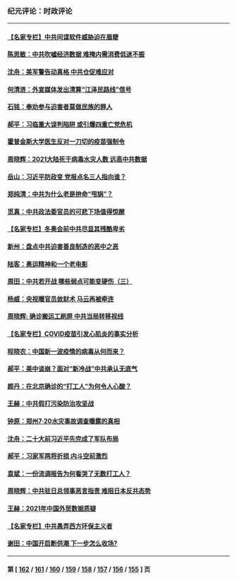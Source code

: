 ### 纪元评论：时政评论
---
#### [【名家专栏】中共间谍软件威胁迫在眉睫](../../pages/nsc1025/n13528445.md) 
#### [陈思敏：中共吹嘘经济数据 难掩内需消费低迷不振](../../pages/nsc1025/n13527852.md) 
#### [沈舟：美军警告动真格 中共仓促难应对](../../pages/nsc1025/n13527030.md) 
#### [何清涟：外宣媒体发出清算“江泽民路线”信号](../../pages/nsc1025/n13527023.md) 
#### [石铭：奉劝参与迫害者莫做民族的罪人](../../pages/nsc1025/n13527193.md) 
#### [郝平：习临重大误判陷阱 或引爆四重亡党危机](../../pages/nsc1025/n13526988.md) 
#### [霍普金斯大学医生反对一刀切的疫苗强制令](../../pages/nsc1025/n13526330.md) 
#### [周晓辉：2021大陆死于病毒水灾人数 远高中共数据](../../pages/nsc1025/n13526714.md) 
#### [岳山：习近平防政变 党报点名三人指向谁？](../../pages/nsc1025/n13526464.md) 
#### [郑纯清：中共为什么老是拚命“甩锅”？](../../pages/nsc1025/n13525872.md) 
#### [觅真：中共政法委官员的可悲下场值得惊醒](../../pages/nsc1025/n13525634.md) 
#### [【名家专栏】冬奥会前中共尽显其残酷卑劣](../../pages/nsc1025/n13524318.md) 
#### [新州：盘点中共迫害善良制造的恶中之恶](../../pages/nsc1025/n13523764.md) 
#### [陆客：奥运精神和一个老电影](../../pages/nsc1025/n13523697.md) 
#### [周田：中共若开战 哪些弱点可能变硬伤（三）](../../pages/nsc1025/n13522967.md) 
#### [杨威：央视曝官员敛财术 马云再被牵连](../../pages/nsc1025/n13523140.md) 
#### [周晓辉: 确诊搬运工刷屏 中共当局转移视线](../../pages/nsc1025/n13523084.md) 
#### [【名家专栏】COVID疫苗引发心肌炎的事实分析](../../pages/nsc1025/n13522726.md) 
#### [程晓农：中国新一波疫情的病毒从何而来？](../../pages/nsc1025/n13522970.md) 
#### [郝平：美中谈崩？面对“新冷战”中共承认无底气](../../pages/nsc1025/n13523008.md) 
#### [颜丹：在北京确诊的“打工人”为何令人心酸？](../../pages/nsc1025/n13522997.md) 
#### [王赫：中共假打污染防治攻坚战](../../pages/nsc1025/n13522272.md) 
#### [钟原：郑州7·20水灾事故调查曝露的真相](../../pages/nsc1025/n13521987.md) 
#### [沈舟：二十大前习近平先完成了军队布局](../../pages/nsc1025/n13521282.md) 
#### [郝平：习家军两将折损 内斗空前激烈](../../pages/nsc1025/n13521197.md) 
#### [袁斌：一份流调报告为何看哭了无数打工人？](../../pages/nsc1025/n13520362.md) 
#### [周晓辉：中共驻日总领事恶言指责 难阻日本反共态势](../../pages/nsc1025/n13518294.md) 
#### [王赫：2021年中国外贸数据质疑](../../pages/nsc1025/n13519297.md) 
#### [【名家专栏】中共愚弄西方环保主义者](../../pages/nsc1025/n13518225.md) 
#### [谢田：中国开启断供潮 下一步怎么收场?](../../pages/nsc1025/n13518660.md) 

---
#### 第 [ [162](./162.md) / [161](./161.md) / [160](./160.md) / [159](./159.md) / [158](./158.md) / [157](./157.md) / [156](./156.md) / [155](./155.md) ] 页
